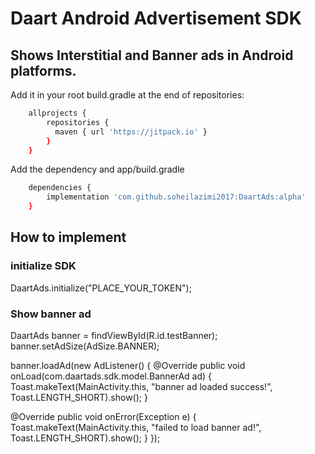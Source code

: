 # Daart Android Advertisement SDK
## Shows Interstitial and Banner ads in Android platforms.

Add it in your root build.gradle at the end of repositories:
```sh
    allprojects {
        repositories {
          maven { url 'https://jitpack.io' }
        }
    }
```

Add the dependency and app/build.gradle
```sh
    dependencies {
        implementation 'com.github.soheilazimi2017:DaartAds:alpha'
    }
```
## How to implement

### initialize SDK
DaartAds.initialize("PLACE_YOUR_TOKEN");

### Show banner ad

   DaartAds banner = findViewById(R.id.testBanner);
   banner.setAdSize(AdSize.BANNER);

   banner.loadAd(new AdListener() {
      @Override
      public void onLoad(com.daartads.sdk.model.BannerAd ad) {
          Toast.makeText(MainActivity.this, "banner ad loaded success!", Toast.LENGTH_SHORT).show();
      }

   @Override
   public void onError(Exception e) {
       Toast.makeText(MainActivity.this, "failed to load banner ad!", Toast.LENGTH_SHORT).show();
   }
   });

